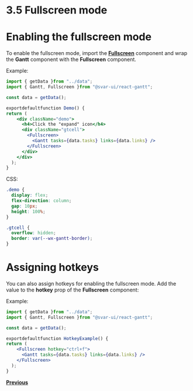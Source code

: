 # 3.5 Fullscreen mode

# **Enabling the fullscreen mode**

To enable the fullscreen mode, import the [**Fullscreen**](https://docs.svar.dev/react/gantt/helpers/fullscreen_component) component and wrap the **Gantt** component with the **Fullscreen** component.

Example:

```jsx
import { getData }from "../data";
import { Gantt, Fullscreen }from "@svar-ui/react-gantt";

const data = getData();

exportdefaultfunction Demo() {
return (
    <div className="demo">
      <h4>Click the "expand" icon</h4>
      <div className="gtcell">
        <Fullscreen>
          <Gantt tasks={data.tasks} links={data.links} />
        </Fullscreen>
      </div>
    </div>
  );
}

```

CSS:

```css
.demo {
  display: flex;
  flex-direction: column;
  gap: 10px;
  height: 100%;
}

.gtcell {
  overflow: hidden;
  border: var(--wx-gantt-border);
}

```

# **Assigning hotkeys**

You can also assign hotkeys for enabling the fullscreen mode. Add the value to the **hotkey** prop of the **Fullscreen** component:

Example:

```jsx
import { getData }from "../data";
import { Gantt, Fullscreen }from "@svar-ui/react-gantt";

const data = getData();

exportdefaultfunction HotkeyExample() {
return (
    <Fullscreen hotkey="ctrl+f">
      <Gantt tasks={data.tasks} links={data.links} />
    </Fullscreen>
  );
}

```

[**Previous**](https://docs.svar.dev/react/gantt/guides/loading_data)
